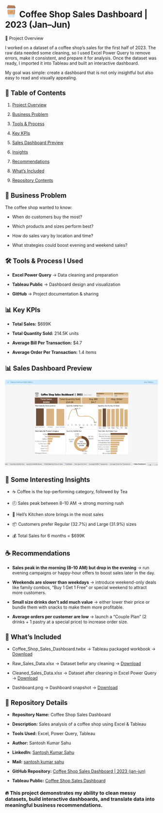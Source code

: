 # <img src="https://github.com/Santosh96736/Coffee_Shop_Sales_Dashboard/blob/main/coffee-cup.png" width="40"> Coffee Shop Sales Dashboard | 2023 (Jan–Jun) 
📌 Project Overview

  I worked on a dataset of a coffee shop’s sales for the first half of 2023. The raw data needed some cleaning, so I used Excel Power Query to remove errors, make it           consistent, and prepare it for analysis. Once the dataset was ready, I imported it into Tableau and built an interactive dashboard.

My goal was simple: create a dashboard that is not only insightful but also easy to read and visually appealing.  


## 📑 Table of Contents

1. [Project Overview](#-Project-Overview)

2. [Business Problem](#-Business-Problem)

3. [Tools & Process](#-Tools-&-Process)

4. [Key KPIs](#-Key-KPIs)

5. [Sales Dashboard Preview](#-Sales-Dashboard-Preview)

6. [Insights](#-Insights)

7. [Recommendations](#-Recommendation)

8.  [What’s Included](#-What's-Included)

9. [Repository Contents](#-Repository-Contents)

                                               
## 🎯 Business Problem

  The coffee shop wanted to know:

* When do customers buy the most?

* Which products and sizes perform best?

* How do sales vary by location and time?

* What strategies could boost evening and weekend sales?
  

## 🛠️ Tools & Process I Used

* **Excel Power Query** → Data cleaning and preparation

* **Tableau Public** → Dashboard design and visualization

* **GitHub** → Project documentation & sharing


## 📊 Key KPIs

* **Total Sales:** $699K

* **Total Quantity Sold:** 214.5K units

* **Average Bill Per Transaction:** $4.7

* **Average Order Per Transaction:** 1.4 items


## 📊 Sales Dashboard Preview

  ![Sales Dashboard](https://github.com/Santosh96736/Coffee_Shop_Sales_Dashboard/blob/main/Dashboard.png)


## 🔑 Some Interesting Insights

* ☕ Coffee is the top-performing category, followed by Tea

* 🕘 Sales peak between 8–10 AM → strong morning rush

* 📍 Hell’s Kitchen store brings in the most sales

* 📦 Customers prefer Regular (32.7%) and Large (31.9%) sizes

* 💰 Total Sales for 6 months = $699K
  

## ☕ Recommendations

* **Sales peak in the morning (8–10 AM) but drop in the evening** → run evening campaigns or happy-hour offers to boost sales later in the day.

* **Weekends are slower than weekdays** → introduce weekend-only deals like family combos, “Buy 1 Get 1 Free” or special weekend to attract more customers.

* **Small size drinks don’t add much value** → either lower their price or bundle them with snacks to make them more profitable.

* **Average orders per customer are low** → launch a “Couple Plan” (2 drinks + 1 pastry at a special price) to increase order size.


## 📂 What’s Included

* Coffee_Shop_Sales_Dashboard.twbx → Tableau packaged workbook → [Download](https://github.com/Santosh96736/Coffee_Shop_Sales_Dashboard/blob/main/Coffee_Shop_Sales_Dashboard.twbx)

* Raw_Sales_Data.xlsx → Dataset befor any cleaning → [Download](https://github.com/Santosh96736/Coffee_Shop_Sales_Dashboard/blob/main/Raw_Sales_Data.xlsx)

* Cleaned_Sales_Data.xlsx → Dataset after cleaning in Excel Power Query → [Download](https://github.com/Santosh96736/Coffee_Shop_Sales_Dashboard/blob/main/Cleaned_Sales_Data.xlsx)

* Dashboard.png → Dashboard snapshot → [Download](https://github.com/Santosh96736/Coffee_Shop_Sales_Dashboard/blob/main/Dashboard.png)


## 📂 Repository Details

* **Repository Name:** Coffee Shop Sales Dashboard

* **Description:** Sales analysis of a coffee shop using Excel & Tableau

* **Tools Used:** Excel, Power Query, Tableau

* **Author:** Santosh Kumar Sahu

* **LinkedIn:** [Santosh Kumar Sahu](https://www.linkedin.com/in/santosh-kumar-sahu-data-analyst)

* **Mail:** [santosh kumar sahu](santosh96736@gmail.com)

* **GitHub Repository:** [Coffee Shop Sales Dashboard | 2023 (jan-jun)](https://github.com/Santosh96736/Coffee_Shop_Sales_Dashboard)

* **Tableau Public:** [Coffee Shop Sales Dashboard](https://public.tableau.com/views/Coffee_Sales_Dashboard_17570860971600/SalesDashboard?:language=en-GB&:sid=&:redirect=auth&:display_count=n&:origin=viz_share_link)

### 🔥 This project demonstrates my ability to clean messy datasets, build interactive dashboards, and translate data into meaningful business recommendations.  
